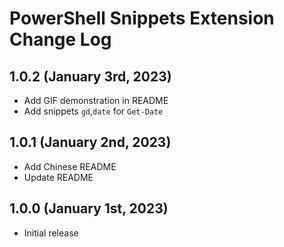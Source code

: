 # PowerShell Snippets Extension Change Log
## 1.0.2 (January 3rd, 2023)
- Add GIF demonstration in README
- Add snippets `gd`,`date` for `Get-Date`

## 1.0.1 (January 2nd, 2023)
- Add Chinese README
- Update README

## 1.0.0 (January 1st, 2023)
- Initial release